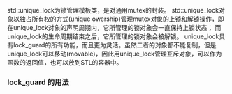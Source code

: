 std::unique_lock为锁管理模板类，是对通用mutex的封装。
std::unique_lock对象以独占所有权的方式(unique owership)管理mutex对象的上锁和解锁操作，即在unique_lock对象的声明周期内，它所管理的锁对象会一直保持上锁状态；
而unique_lock的生命周期结束之后，它所管理的锁对象会被解锁。
unique_lock具有lock_guard的所有功能，而且更为灵活。虽然二者的对象都不能复制，但是unique_lock可以移动(movable)，因此用unique_lock管理互斥对象，可以作为函数的返回值，也可以放到STL的容器中。

### lock_guard 的用法
